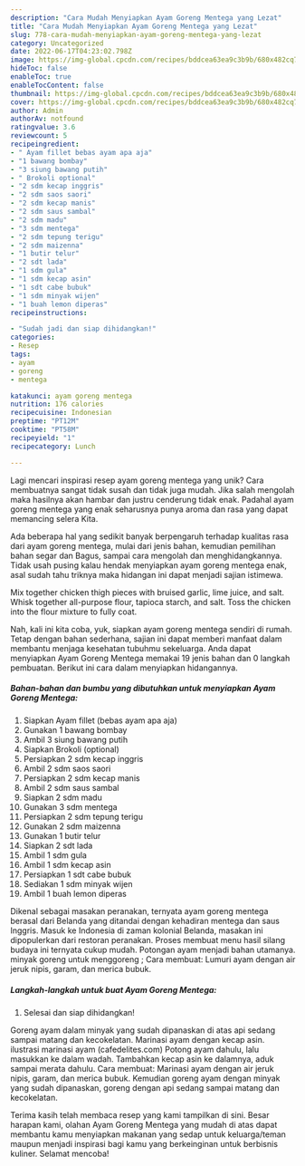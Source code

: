 ```yaml
---
description: "Cara Mudah Menyiapkan Ayam Goreng Mentega yang Lezat"
title: "Cara Mudah Menyiapkan Ayam Goreng Mentega yang Lezat"
slug: 778-cara-mudah-menyiapkan-ayam-goreng-mentega-yang-lezat
category: Uncategorized
date: 2022-06-17T04:23:02.798Z
image: https://img-global.cpcdn.com/recipes/bddcea63ea9c3b9b/680x482cq70/ayam-goreng-mentega-foto-resep-utama.jpg
hideToc: false
enableToc: true
enableTocContent: false
thumbnail: https://img-global.cpcdn.com/recipes/bddcea63ea9c3b9b/680x482cq70/ayam-goreng-mentega-foto-resep-utama.jpg
cover: https://img-global.cpcdn.com/recipes/bddcea63ea9c3b9b/680x482cq70/ayam-goreng-mentega-foto-resep-utama.jpg
author: Admin
authorAv: notfound
ratingvalue: 3.6
reviewcount: 5
recipeingredient:
- " Ayam fillet bebas ayam apa aja"
- "1 bawang bombay"
- "3 siung bawang putih"
- " Brokoli optional"
- "2 sdm kecap inggris"
- "2 sdm saos saori"
- "2 sdm kecap manis"
- "2 sdm saus sambal"
- "2 sdm madu"
- "3 sdm mentega"
- "2 sdm tepung terigu"
- "2 sdm maizenna"
- "1 butir telur"
- "2 sdt lada"
- "1 sdm gula"
- "1 sdm kecap asin"
- "1 sdt cabe bubuk"
- "1 sdm minyak wijen"
- "1 buah lemon diperas"
recipeinstructions:

- "Sudah jadi dan siap dihidangkan!"
categories:
- Resep
tags:
- ayam
- goreng
- mentega

katakunci: ayam goreng mentega 
nutrition: 176 calories
recipecuisine: Indonesian
preptime: "PT12M"
cooktime: "PT58M"
recipeyield: "1"
recipecategory: Lunch

---
```





Lagi mencari inspirasi resep ayam goreng mentega yang unik? Cara membuatnya sangat tidak susah dan tidak juga mudah. Jika salah mengolah maka hasilnya akan hambar dan justru cenderung tidak enak. Padahal ayam goreng mentega yang enak seharusnya punya aroma dan rasa yang dapat memancing selera Kita.





Ada beberapa hal yang sedikit banyak berpengaruh terhadap kualitas rasa dari ayam goreng mentega, mulai dari jenis bahan, kemudian pemilihan bahan segar dan Bagus, sampai cara mengolah dan menghidangkannya. Tidak usah pusing kalau hendak menyiapkan ayam goreng mentega enak,      asal sudah tahu triknya maka hidangan ini dapat menjadi sajian istimewa.














Mix together chicken thigh pieces with bruised garlic, lime juice, and salt. Whisk together all-purpose flour, tapioca starch, and salt. Toss the chicken into the flour mixture to fully coat.






Nah, kali ini kita coba, yuk, siapkan ayam goreng mentega sendiri di rumah. Tetap dengan bahan sederhana, sajian ini dapat memberi manfaat dalam membantu menjaga kesehatan tubuhmu sekeluarga. Anda dapat menyiapkan Ayam Goreng Mentega memakai 19 jenis bahan dan 0 langkah pembuatan. Berikut ini cara dalam menyiapkan hidangannya.

<!--inarticleads1-->

##### Bahan-bahan dan bumbu yang dibutuhkan untuk menyiapkan Ayam Goreng Mentega:

1. Siapkan  Ayam fillet (bebas ayam apa aja)
1. Gunakan 1 bawang bombay
1. Ambil 3 siung bawang putih
1. Siapkan  Brokoli (optional)
1. Persiapkan 2 sdm kecap inggris
1. Ambil 2 sdm saos saori
1. Persiapkan 2 sdm kecap manis
1. Ambil 2 sdm saus sambal
1. Siapkan 2 sdm madu
1. Gunakan 3 sdm mentega
1. Persiapkan 2 sdm tepung terigu
1. Gunakan 2 sdm maizenna
1. Gunakan 1 butir telur
1. Siapkan 2 sdt lada
1. Ambil 1 sdm gula
1. Ambil 1 sdm kecap asin
1. Persiapkan 1 sdt cabe bubuk
1. Sediakan 1 sdm minyak wijen
1. Ambil 1 buah lemon diperas


Dikenal sebagai masakan peranakan, ternyata ayam goreng mentega berasal dari Belanda yang ditandai dengan kehadiran mentega dan saus Inggris. Masuk ke Indonesia di zaman kolonial Belanda, masakan ini dipopulerkan dari restoran peranakan. Proses membuat menu hasil silang budaya ini ternyata cukup mudah. Potongan ayam menjadi bahan utamanya. minyak goreng untuk menggoreng ; Cara membuat: Lumuri ayam dengan air jeruk nipis, garam, dan merica bubuk. 

<!--inarticleads2-->

##### Langkah-langkah untuk buat Ayam Goreng Mentega:


1. Selesai dan siap dihidangkan!

Goreng ayam dalam minyak yang sudah dipanaskan di atas api sedang sampai matang dan kecokelatan. Marinasi ayam dengan kecap asin. ilustrasi marinasi ayam (cafedelites.com) Potong ayam dahulu, lalu masukkan ke dalam wadah. Tambahkan kecap asin ke dalamnya, aduk sampai merata dahulu. Cara membuat: Marinasi ayam dengan air jeruk nipis, garam, dan merica bubuk. Kemudian goreng ayam dengan minyak yang sudah dipanaskan, goreng dengan api sedang sampai matang dan kecokelatan. 

Terima kasih telah membaca resep yang kami tampilkan di sini. Besar harapan kami, olahan Ayam Goreng Mentega yang mudah di atas dapat membantu kamu menyiapkan makanan yang sedap untuk keluarga/teman maupun menjadi inspirasi bagi kamu yang berkeinginan untuk berbisnis kuliner. Selamat mencoba!
